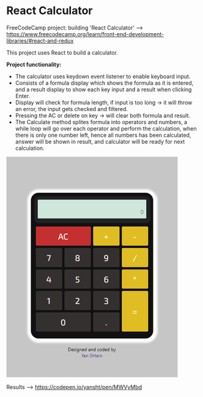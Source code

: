 # React Calculator

FreeCodeCamp project: building 'React Calculator' --> <br/>
https://www.freecodecamp.org/learn/front-end-development-libraries/#react-and-redux

This project uses React to build a calculator.

<b>Project functionality:</b>
- The calculator uses keydown event listener to enable keyboard input.
- Consists of a formula display which shows the formula as it is entered, and a result display to show each key input and a result when clicking Enter.
- Display will check for formula length, if input is too long -> it will throw an error, the input gets checked and filtered.
- Pressing the AC or delete on key -> will clear both formula and result.
- The Calculate method splites formula into operators and numbers, a while loop will go over each operator and perform the calculation, when there is only one number left, hence all numbers has been calculated, answer will be shown in result, and calculator will be ready for next calculation.

![Screenshot](calc.PNG)


Results --> 
https://codepen.io/yansht/pen/MWVyMbd
